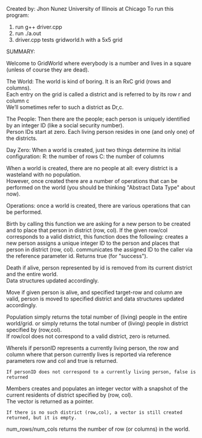 Created by: Jhon Nunez
University of Illinois at Chicago 
To run this program:

 1. run g++ driver.cpp
 2. run ./a.out 
 3. driver.cpp tests gridworld.h with a 5x5 grid

SUMMARY:

Welcome to GridWorld where everybody is a number and lives in a square (unless of course they are dead).                

The World:  The world is kind of boring.  It is an RxC grid (rows and columns).  
Each entry on the grid is called a district and is referred to by its row r and column c   
We’ll sometimes refer to such a district as Dr,c.

The People:  Then there are the people; each person is uniquely identified by an integer ID (like a social security number).   
Person IDs start at zero.  Each living person resides in one (and only one) of the districts.

Day Zero:  When a world is created, just two things determine its initial configuration:
	R:  the number of rows
	C:  the number of columns

When a world is created, there are no people at all:  every district is a wasteland with no population.  
However, once created there are a number of operations that can be performed on the world 
(you should be thinking "Abstract Data Type" about now).

Operations:  once a world is created, there are various operations that can be performed.  

  Birth 
	by calling this function we are asking for a new person to be created and to place that person in district (row, col).
	If the given row/col corresponds to a valid district, this function does the following:
	creates a new person
	assigns a unique integer ID to the person and 
	places that person  in district (row, col).
	communicates the assigned ID to the caller via the reference parameter id.
	Returns true (for "success").

  Death 
	if alive, person represented by id  is removed from its current district and the entire world.  
	Data structures updated accordingly.

  Move
	if given person is alive, and specified target-row
	and column are valid, person is moved to specified district and
     	data structures updated accordingly.
  
  Population
	simply returns the  total number of (living) people in the entire world/grid.
	or
	simply returns the  total number of (living) people in district specified by (row,col).  
	If row/col does not correspond to a valid district, zero is returned.

  WhereIs
	if personID represents a currently living person, the row and column where that person currently 
	lives is reported via reference parameters row and col and true is returned.  

	If personID does not correspond to a currently living person, false is returned

  Members
	creates and populates an integer vector with a snapshot of the current residents of district specified by (row, col).  
	The vector is returned as a pointer.

	If there is no such district (row,col), a vector is still created returned, but it is empty.

  num_rows/num_cols
	returns the number of row (or columns) in the world.  


